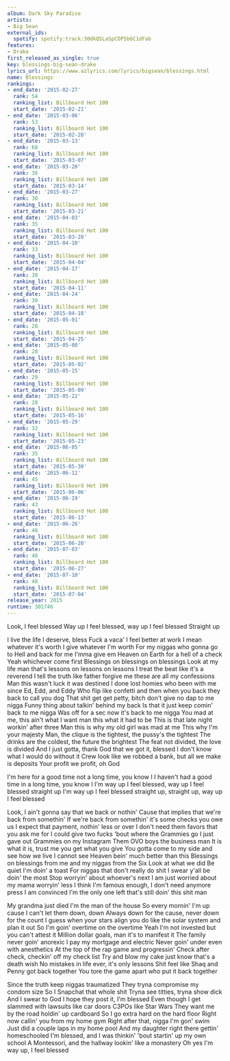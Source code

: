 ```yaml
---
album: Dark Sky Paradise
artists:
- Big Sean
external_ids:
  spotify: spotify:track:30dkQSLaSpCDP5b6C1dFab
features:
- Drake
first_released_as_single: true
key: blessings-big-sean-drake
lyrics_url: https://www.azlyrics.com/lyrics/bigsean/blessings.html
name: Blessings
rankings:
- end_date: '2015-02-27'
  rank: 54
  ranking_list: Billboard Hot 100
  start_date: '2015-02-21'
- end_date: '2015-03-06'
  rank: 53
  ranking_list: Billboard Hot 100
  start_date: '2015-02-28'
- end_date: '2015-03-13'
  rank: 68
  ranking_list: Billboard Hot 100
  start_date: '2015-03-07'
- end_date: '2015-03-20'
  rank: 36
  ranking_list: Billboard Hot 100
  start_date: '2015-03-14'
- end_date: '2015-03-27'
  rank: 30
  ranking_list: Billboard Hot 100
  start_date: '2015-03-21'
- end_date: '2015-04-03'
  rank: 35
  ranking_list: Billboard Hot 100
  start_date: '2015-03-28'
- end_date: '2015-04-10'
  rank: 33
  ranking_list: Billboard Hot 100
  start_date: '2015-04-04'
- end_date: '2015-04-17'
  rank: 30
  ranking_list: Billboard Hot 100
  start_date: '2015-04-11'
- end_date: '2015-04-24'
  rank: 30
  ranking_list: Billboard Hot 100
  start_date: '2015-04-18'
- end_date: '2015-05-01'
  rank: 28
  ranking_list: Billboard Hot 100
  start_date: '2015-04-25'
- end_date: '2015-05-08'
  rank: 28
  ranking_list: Billboard Hot 100
  start_date: '2015-05-02'
- end_date: '2015-05-15'
  rank: 29
  ranking_list: Billboard Hot 100
  start_date: '2015-05-09'
- end_date: '2015-05-22'
  rank: 28
  ranking_list: Billboard Hot 100
  start_date: '2015-05-16'
- end_date: '2015-05-29'
  rank: 32
  ranking_list: Billboard Hot 100
  start_date: '2015-05-23'
- end_date: '2015-06-05'
  rank: 35
  ranking_list: Billboard Hot 100
  start_date: '2015-05-30'
- end_date: '2015-06-12'
  rank: 45
  ranking_list: Billboard Hot 100
  start_date: '2015-06-06'
- end_date: '2015-06-19'
  rank: 43
  ranking_list: Billboard Hot 100
  start_date: '2015-06-13'
- end_date: '2015-06-26'
  rank: 46
  ranking_list: Billboard Hot 100
  start_date: '2015-06-20'
- end_date: '2015-07-03'
  rank: 46
  ranking_list: Billboard Hot 100
  start_date: '2015-06-27'
- end_date: '2015-07-10'
  rank: 48
  ranking_list: Billboard Hot 100
  start_date: '2015-07-04'
release_year: 2015
runtime: 301746
---
```

Look, I feel blessed
Way up I feel blessed, way up I feel blessed
Straight up


I live the life I deserve, bless
Fuck a vaca' I feel better at work
I mean whatever it's worth
I give whatever I'm worth
For my niggas who gonna go to Hell and back for me
I'mma give em Heaven on Earth for a hell of a check
Yeah whichever come first
Blessings on blessings on blessings
Look at my life man that's lessons on lessons on lessons
I treat the beat like it's a reverend
I tell the truth like father forgive me these are all my confessions
Man this wasn't luck it was destined
I done lost homies who been with me since Ed, Edd, and Eddy
Who flip like confetti and then when you back they back to call you dog
That shit get get petty, bitch don't give no dap to me nigga
Funny thing about talkin' behind my back
Is that it just keep comin' back to me nigga
Was off for a sec now it's back to me nigga
You mad at me, this ain't what I want man this what it had to be
This is that late night workin' after three
Man this is why my old girl was mad at me
This why I'm your majesty
Man, the clique is the tightest, the pussy's the tightest
The drinks are the coldest, the future the brightest
The feat not divided, the love is divided
And I just gotta, thank God that we got it, blessed
I don't know what I would do without it
Crew look like we robbed a bank, but all we make is deposits
Your profit we profit, oh God


I'm here for a good time not a long time, you know I
I haven't had a good time in a long time, you know I
I'm way up I feel blessed, way up I feel blessed straight up
I'm way up I feel blessed straight up, straight up, way up I feel blessed


Look, I ain't gonna say that we back or nothin'
Cause that implies that we're back from somethin'
If we're back from somethin' it's some checks you owe us
I expect that payment, nothin' less or over
I don't need them favors that you ask me for
I could give two fucks 'bout where the Grammies go
I just gave out Grammies on my Instagram
Them OVO boys the business man
It is what it is, trust me you get what you give
You gotta come to my side and see how we live
I cannot see Heaven bein' much better than this
Blessings on blessings from me and my niggas from the Six
Look at what we did
Be quiet I'm doin' a toast
For niggas that don't really do shit I swear y'all be doin' the most
Stop worryin' about whoever's next
I am just worried about my mama worryin' less
I think I'm famous enough, I don't need anymore press
I am convinced I'm the only one left that's still doin' this shit man

My grandma just died I'm the man of the house
So every mornin' I'm up cause I can't let them down, down
Always down for the cause, never down for the count
I guess when your stars align you do like the solar system and plan it out
So I'm goin' overtime on the overtime
Yeah I'm not invested but you can't attest it
Million dollar goals, man it's to manifest it
The family never goin' anorexic
I pay my mortgage and electric
Never goin' under even with anesthetics
At the top of the rap game and progressin'
Check after check, checkin' off my check list
Try and blow my cake just know that's a death wish
No mistakes in life ever, it's only lessons
Shit feel like Shaq and Penny got back together
You tore the game apart who put it back together

Since the truth keep niggas traumatized
They tryna compromise my condom size
So I Snapchat that whole shit
Tryna see titties, tryna show dick
And I swear to God I hope they post it, I'm blessed
Even though I get slammed with lawsuits like car doors
C3POs like Star Wars
They want me by the road holdin' up cardboard
So I go extra hard on the hard floor
Right now callin' you from my home gym
Right after that, nigga I'm gon' swim
Just did a couple laps in my home pool
And my daughter right there gettin' homeschooled
I'm blessed, and I was thinkin' 'bout startin' up my own school
A Montessori, and the hallway lookin' like a monastery
Oh yes I'm way up, I feel blessed
